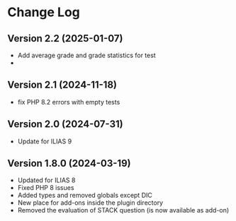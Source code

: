 # Change Log

## Version 2.2 (2025-01-07)
- Add average grade and grade statistics for test
- 
## Version 2.1 (2024-11-18)
- fix PHP 8.2 errors with empty tests

## Version 2.0 (2024-07-31)
- Update for ILIAS 9

## Version 1.8.0 (2024-03-19)
- Updated for ILIAS 8
- Fixed PHP 8 issues
- Added types and removed globals except DIC
- New place for add-ons inside the plugin directory
- Removed the evaluation of STACK question (is now available as add-on)
